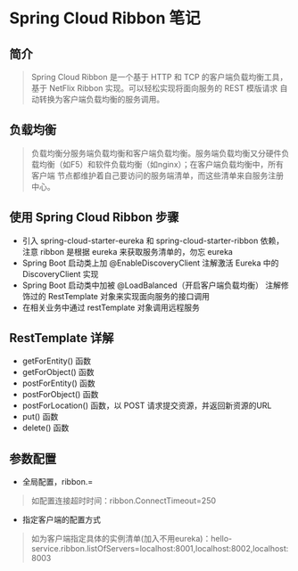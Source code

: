 # Spring Cloud Ribbon 笔记

## 简介
> Spring Cloud Ribbon 是一个基于 HTTP 和 TCP 的客户端负载均衡工具，基于 NetFlix Ribbon 实现。可以轻松实现将面向服务的 REST 模版请求
自动转换为客户端负载均衡的服务调用。

## 负载均衡
> 负载均衡分服务端负载均衡和客户端负载均衡。服务端负载均衡又分硬件负载均衡（如F5）和软件负载均衡（如nginx）；在客户端负载均衡中，所有客户端
节点都维护着自己要访问的服务端清单，而这些清单来自服务注册中心。

## 使用 Spring Cloud Ribbon 步骤
* 引入 spring-cloud-starter-eureka 和 spring-cloud-starter-ribbon 依赖，注意 ribbon 是根据 eureka 来获取服务清单的，勿忘 eureka
* Spring Boot 启动类上加 @EnableDiscoveryClient 注解激活 Eureka 中的 DiscoveryClient 实现
* Spring Boot 启动类中加被 @LoadBalanced（开启客户端负载均衡） 注解修饰过的 RestTemplate 对象来实现面向服务的接口调用
* 在相关业务中通过 restTemplate 对象调用远程服务

## RestTemplate 详解
* getForEntity() 函数
* getForObject() 函数
* postForEntity() 函数
* postForObject() 函数
* postForLocation() 函数，以 POST 请求提交资源，并返回新资源的URL
* put() 函数
* delete() 函数

## 参数配置
* 全局配置，ribbon.<key>=<value>
> 如配置连接超时时间：ribbon.ConnectTimeout=250
* 指定客户端的配置方式
> 如为客户端指定具体的实例清单(加入不用eureka)：hello-service.ribbon.listOfServers=localhost:8001,localhost:8002,localhost:8003
